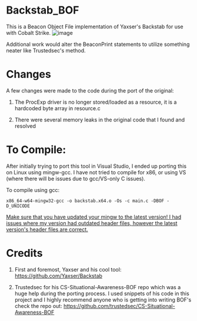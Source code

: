 # Backstab_BOF
This is a Beacon Object File implementation of Yaxser's Backstab for use with Cobalt Strike. 
![image](https://user-images.githubusercontent.com/91164728/157537763-684a4b2c-b677-40ea-af22-33e7fe5bb81d.png)

Additional work would alter the BeaconPrint statements to utilize something neater like Trustedsec's method.

# Changes
A few changes were made to the code during the port of the original:

  1. The ProcExp driver is no longer stored/loaded as a resource, it is a hardcoded byte array in resource.c

  2. There were several memory leaks in the original code that I found and resolved

# To Compile:
After initially trying to port this tool in Visual Studio, I ended up porting this on Linux using mingw-gcc.  I have not tried to compile for x86, or using VS (where there will be issues due to gcc/VS-only C issues).

To compile using gcc:
````
x86_64-w64-mingw32-gcc -o backstab.x64.o -Os -c main.c -DBOF -D_UNICODE
````

<ins>Make sure that you have updated your mingw to the latest version! I had issues where my version had outdated header files, however the latest version's header files are correct.</ins>


# Credits
  1. First and foremost, Yaxser and his cool tool: https://github.com/Yaxser/Backstab

  2. Trustedsec for his CS-Situational-Awareness-BOF repo which was a huge help during the porting process.  I used snippets of his code in this project and I highly recommend anyone who is getting into writing BOF's check the repo out: https://github.com/trustedsec/CS-Situational-Awareness-BOF
